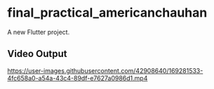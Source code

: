 # final_practical_americanchauhan

A new Flutter project.

## Video Output


https://user-images.githubusercontent.com/42908640/169281533-4fc658a0-a54a-43c4-89df-e7627a0986d1.mp4
